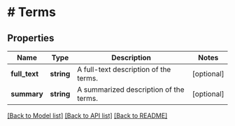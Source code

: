 # # Terms

## Properties

Name | Type | Description | Notes
------------ | ------------- | ------------- | -------------
**full_text** | **string** | A full-text description of the terms. | [optional]
**summary** | **string** | A summarized description of the terms. | [optional]

[[Back to Model list]](../../README.md#models) [[Back to API list]](../../README.md#endpoints) [[Back to README]](../../README.md)
